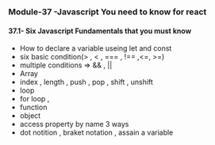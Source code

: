 ### Module-37 -Javascript You need to know for react

#### 37.1- Six Javascript Fundamentals that you must know
- How to declare a variable useing let and const
- six basic condition(> , < , === , !== ,<=, >=)
 - multiple conditions => && , ||
- Array
 - index , length , push , pop , shift , unshift 
- loop
 - for loop , 
- function
- object
 - access property by name 3 ways
  - dot notition , braket notation , assain a variable